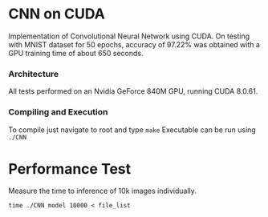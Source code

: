 # CNN on CUDA
Implementation of Convolutional Neural Network using CUDA. On testing with MNIST dataset for 50 epochs, accuracy of 97.22% was obtained with a GPU training time of about 650 seconds.

### Architecture
All tests performed on an Nvidia GeForce 840M GPU, running CUDA 8.0.61.

### Compiling and Execution
To compile just navigate to root and type `make`
Executable can be run using `./CNN`

# Performance Test
Measure the time to inference of 10k images individually.
```
time ./CNN model 10000 < file_list
```
